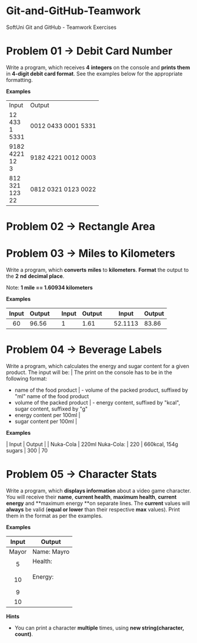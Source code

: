 # Git-and-GitHub-Teamwork
SoftUni Git and GitHub - Teamwork Exercises

# Problem 01 -> Debit Card Number #

Write a program, which receives **4** **integers** on the console and **prints them** in **4-digit debit card format**. See the examples below for the appropriate formatting.

**Examples**
<table>
    <tr>
        <td>Input</td>
        <td>Output</td>
    </tr>
    <tr>
        <td>
            12     <br>
            433    <br>
            1      <br>
            5331   <br>
        </td>
        <td>0012 0433 0001 5331</td>
    </tr>
    <tr>
        <td>
            9182    <br>
            4221    <br>
            12      <br>
            3       <br>
        </td>
        <td>9182 4221 0012 0003</td>
    </tr>
    <tr>
        <td>
            812     <br>
            321     <br>
            123     <br>
            22      <br>
        </td>
        <td>0812 0321 0123 0022</td>
    </tr>
</table>


# Problem 02 -> Rectangle Area #



# Problem 03 -> Miles to Kilometers #
Write a program, which **converts** **miles** to **kilometers**. **Format** the output to the **2** **nd** **decimal place**.

Note: **1 mile == 1.60934 kilometers**

**Examples**

| Input | Output |   | Input | Output |   | Input   | Output |
|:-----:|--------|---|-------|--------|---|---------|--------|
| 60    | 96.56  |   | 1     | 1.61   |   | 52.1113 | 83.86  |



# Problem 04 -> Beverage Labels #

Write a program, which calculates the energy and sugar content for a given product.
	The input will be:				|		The print on the console has to be in the following format:
- name of the food product			|	- volume of the packed product, suffixed by "ml" name of the food product
- volume of the packed product		|	- energy content, suffixed by "kcal", sugar content, suffixed by "g"
- energy content per 100ml			|	
- sugar content per 100ml			|	

**Examples**

|	Input	|	Output				|
| Nuka-Cola | 220ml Nuka-Cola:
| 220		| 660kcal, 154g sugars
| 300
| 70
 

# Problem 05 -> Character Stats #

Write a program, which **displays information** about a video game character. You will receive their **name**, **current health**, **maximum health**, **current energy** and **maximum energy **on separate lines. The **current** values will **always** be valid (**equal or lower** than their respective **max** values). Print them in the format as per the examples.

**Examples**

|  Input | Output                      |
|:------:|-----------------------------|
| Mayor  | Name: Mayro                 |
| 5      | Health: <p>||||||.....|</p> |
| 10     | Energy: <p>||||||||||.|</p> |
| 9      |                             |
| 10     |                             |


**Hints**

- You can print a character **multiple** times, using **new string(character, count)**.
